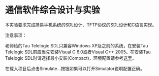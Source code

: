 # 通信软件综合设计与实验

本实验要求完成简易手机系统的SDL设计、TFTP协议的SDL设计和C语言实现。

注意事项：

老师给的Tau Telelogic SDL只兼容Windows XP及之前的系统，在安装Tau Telelogic SDL前应当先安装Visual C 6.0或者Visual C++ 2005。在安装Tau Telelogic SDL时请选择最小安装(Compact)，环境配置请参考[这里](http://www.site.uottawa.ca/dept/labinfo/telelogic/SDL/)。

在载入项目后点击Simulate...按钮如果可以打开Simulator说明配置正确。